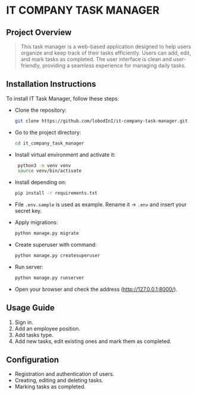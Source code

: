 # IT COMPANY TASK MANAGER

## Project Overview

>This task manager is a web-based application designed to help users organize and keep track of their tasks efficiently. Users can add, edit, and mark tasks as completed. The user interface is clean and user-friendly, providing a seamless experience for managing daily tasks.

## Installation Instructions

To install IT Task Manager, follow these steps:

- Clone the repository:

    ```bash
    git clone https://github.com/lobodInI/it-company-task-manager.git
    ```

- Go to the project directory:

    ```bash
    cd it_company_task_manager
    ```

- Install virtual environment and activate it:
   ```bash
    python3 -m venv venv
    source venv/bin/activate
   ```

- Install depending on:

    ```bash
    pip install -r requirements.txt
    ```
- File `.env.sample` is used as example. Rename it  -> `.env` and insert your secret key.
 
- Apply migrations:

    ```bash
    python manage.py migrate
    ```
  
- Create superuser with command:

    ```bash
    python manage.py createsuperuser
    ```
  
- Run server:

    ```bash
    python manage.py runserver
    ```

- Open your browser and check the address (http://127.0.0.1:8000/).

## Usage Guide

1. Sign in.
2. Add an employee position.
3. Add tasks type.
4. Add new tasks, edit existing ones and mark them as completed.


## Configuration

- Registration and authentication of users.
- Creating, editing and deleting tasks.
- Marking tasks as completed.
